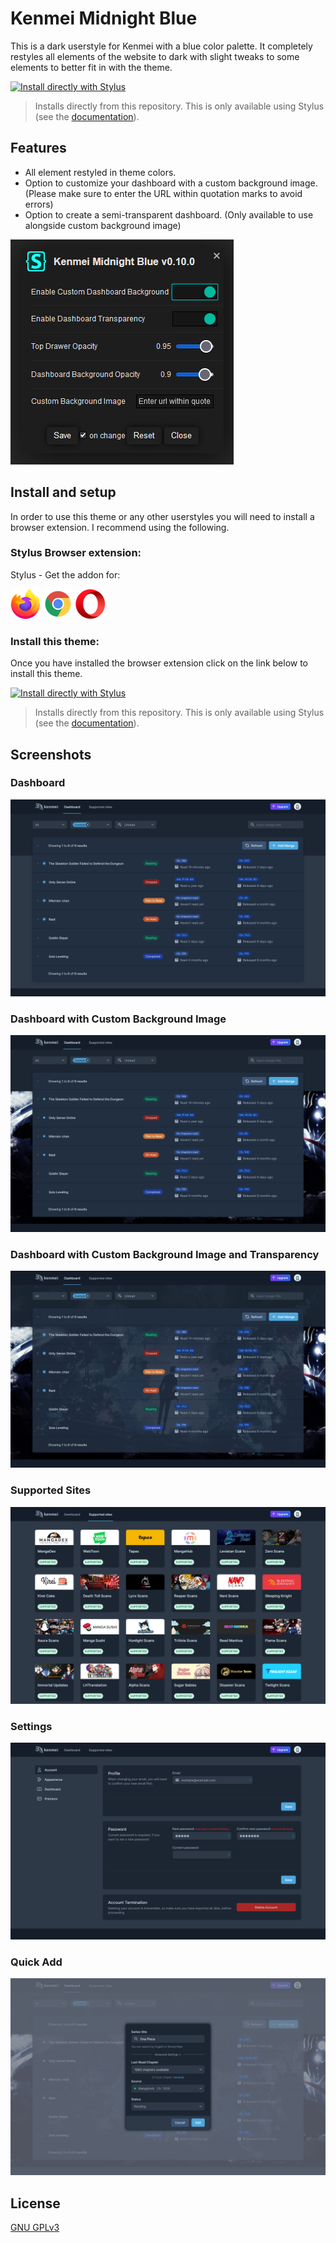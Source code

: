 # Kenmei Midnight Blue
This is a dark userstyle for Kenmei with a blue color palette. It completely restyles all elements of the website to dark with slight tweaks to some elements to better fit in with the theme. 

[![Install directly with Stylus](https://img.shields.io/badge/Install%20directly%20with-Stylus-00adad.svg?longCache=true&style=for-the-badge)](https://github.com/ush-ruff/Kenmei-Midnight-Blue/raw/main/kenmei.user.css)
  >Installs directly from this repository.
  >This is only available using Stylus (see the [documentation](https://github.com/openstyles/stylus/wiki/Usercss)).

## Features
* All element restyled in theme colors. 
* Option to customize your dashboard with a custom background image. (Please make sure to enter the URL within quotation marks to avoid errors) 
* Option to create a semi-transparent dashboard. (Only available to use alongside custom background image) 

![Style Settings](images/style-settings.png)

## Install and setup
In order to use this theme or any other userstyles you will need to install a browser extension. I recommend using the following.

### Stylus Browser extension: 
Stylus - Get the addon for: 

[![Firefox](https://github.com/ush-ruff/YouTube-Ash-Dark/raw/main/images/firefox.png)](https://addons.mozilla.org/en-US/firefox/addon/styl-us/)
[![Chrome](https://github.com/ush-ruff/YouTube-Ash-Dark/raw/main/images/chrome.png)](https://chrome.google.com/webstore/detail/stylus/clngdbkpkpeebahjckkjfobafhncgmne) 
[![Opera](https://github.com/ush-ruff/YouTube-Ash-Dark/raw/main/images/opera.png)](https://addons.opera.com/en-gb/extensions/details/stylus/)

### Install this theme:
Once you have installed the browser extension click on the link below to install this theme.

[![Install directly with Stylus](https://img.shields.io/badge/Install%20directly%20with-Stylus-00adad.svg?longCache=true&style=for-the-badge)](https://github.com/ush-ruff/Kenmei-Midnight-Blue/raw/main/kenmei.user.css)
  >Installs directly from this repository.
  >This is only available using Stylus (see the [documentation](https://github.com/openstyles/stylus/wiki/Usercss)).

## Screenshots
### Dashboard
![Dashboard](images/sc-01.png)

### Dashboard with Custom Background Image
![Dashboard](images/sc-02.png)

### Dashboard with Custom Background Image and Transparency
![Dashboard](images/sc-03.png)

### Supported Sites
![Supported Sites](images/sc-04.png)

### Settings
![Settings](images/sc-05.png)

### Quick Add
![Quick Add](images/sc-06.png)

## License
[GNU GPLv3](LICENSE)